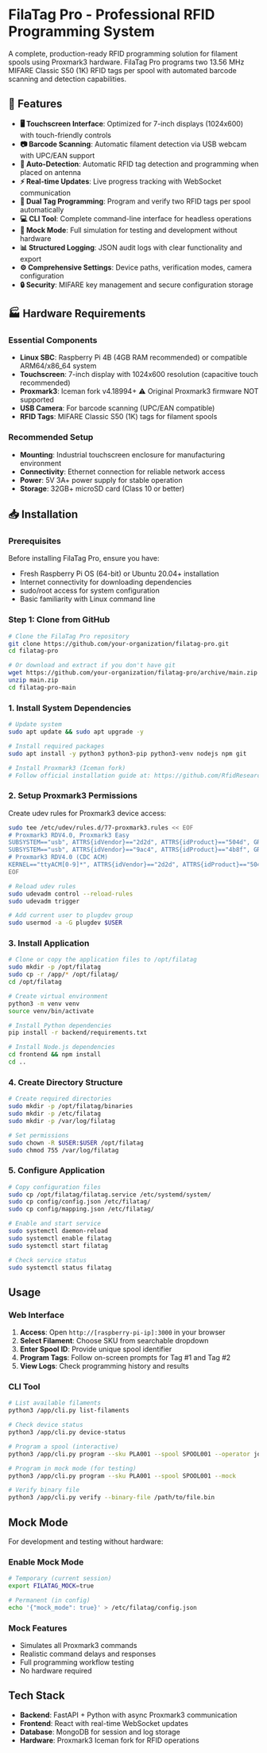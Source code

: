 # FilaTag Pro - Professional RFID Programming System

A complete, production-ready RFID programming solution for filament spools using Proxmark3 hardware. FilaTag Pro programs two 13.56 MHz MIFARE Classic S50 (1K) RFID tags per spool with automated barcode scanning and detection capabilities.

## 🚀 Features

- **🖥️ Touchscreen Interface**: Optimized for 7-inch displays (1024x600) with touch-friendly controls
- **📷 Barcode Scanning**: Automatic filament detection via USB webcam with UPC/EAN support
- **🤖 Auto-Detection**: Automatic RFID tag detection and programming when placed on antenna
- **⚡ Real-time Updates**: Live progress tracking with WebSocket communication
- **🎯 Dual Tag Programming**: Program and verify two RFID tags per spool automatically
- **💻 CLI Tool**: Complete command-line interface for headless operations
- **🧪 Mock Mode**: Full simulation for testing and development without hardware
- **📊 Structured Logging**: JSON audit logs with clear functionality and export
- **⚙️ Comprehensive Settings**: Device paths, verification modes, camera configuration
- **🔒 Security**: MIFARE key management and secure configuration storage

## 🏭 Hardware Requirements

### Essential Components
- **Linux SBC**: Raspberry Pi 4B (4GB RAM recommended) or compatible ARM64/x86_64 system
- **Touchscreen**: 7-inch display with 1024x600 resolution (capacitive touch recommended)
- **Proxmark3**: Iceman fork v4.18994+ ⚠️ Original Proxmark3 firmware NOT supported
- **USB Camera**: For barcode scanning (UPC/EAN compatible)
- **RFID Tags**: MIFARE Classic S50 (1K) tags for filament spools

### Recommended Setup
- **Mounting**: Industrial touchscreen enclosure for manufacturing environment
- **Connectivity**: Ethernet connection for reliable network access
- **Power**: 5V 3A+ power supply for stable operation
- **Storage**: 32GB+ microSD card (Class 10 or better)

## 📥 Installation

### Prerequisites

Before installing FilaTag Pro, ensure you have:
- Fresh Raspberry Pi OS (64-bit) or Ubuntu 20.04+ installation
- Internet connectivity for downloading dependencies
- sudo/root access for system configuration
- Basic familiarity with Linux command line

### Step 1: Clone from GitHub

```bash
# Clone the FilaTag Pro repository
git clone https://github.com/your-organization/filatag-pro.git
cd filatag-pro

# Or download and extract if you don't have git
wget https://github.com/your-organization/filatag-pro/archive/main.zip
unzip main.zip
cd filatag-pro-main
```

### 1. Install System Dependencies

```bash
# Update system
sudo apt update && sudo apt upgrade -y

# Install required packages
sudo apt install -y python3 python3-pip python3-venv nodejs npm git

# Install Proxmark3 (Iceman fork)
# Follow official installation guide at: https://github.com/RfidResearchGroup/proxmark3
```

### 2. Setup Proxmark3 Permissions

Create udev rules for Proxmark3 device access:

```bash
sudo tee /etc/udev/rules.d/77-proxmark3.rules << EOF
# Proxmark3 RDV4.0, Proxmark3 Easy
SUBSYSTEM=="usb", ATTRS{idVendor}=="2d2d", ATTRS{idProduct}=="504d", GROUP="plugdev", MODE="0664"
SUBSYSTEM=="usb", ATTRS{idVendor}=="9ac4", ATTRS{idProduct}=="4b8f", GROUP="plugdev", MODE="0664"
# Proxmark3 RDV4.0 (CDC ACM)
KERNEL=="ttyACM[0-9]*", ATTRS{idVendor}=="2d2d", ATTRS{idProduct}=="504d", GROUP="plugdev", MODE="0664"
EOF

# Reload udev rules
sudo udevadm control --reload-rules
sudo udevadm trigger

# Add current user to plugdev group
sudo usermod -a -G plugdev $USER
```

### 3. Install Application

```bash
# Clone or copy the application files to /opt/filatag
sudo mkdir -p /opt/filatag
sudo cp -r /app/* /opt/filatag/
cd /opt/filatag

# Create virtual environment
python3 -m venv venv
source venv/bin/activate

# Install Python dependencies  
pip install -r backend/requirements.txt

# Install Node.js dependencies
cd frontend && npm install
cd ..
```

### 4. Create Directory Structure

```bash
# Create required directories
sudo mkdir -p /opt/filatag/binaries
sudo mkdir -p /etc/filatag
sudo mkdir -p /var/log/filatag

# Set permissions
sudo chown -R $USER:$USER /opt/filatag
sudo chmod 755 /var/log/filatag
```

### 5. Configure Application

```bash
# Copy configuration files
sudo cp /opt/filatag/filatag.service /etc/systemd/system/
sudo cp config/config.json /etc/filatag/
sudo cp config/mapping.json /etc/filatag/

# Enable and start service
sudo systemctl daemon-reload
sudo systemctl enable filatag
sudo systemctl start filatag

# Check service status
sudo systemctl status filatag
```

## Usage

### Web Interface

1. **Access**: Open `http://[raspberry-pi-ip]:3000` in your browser
2. **Select Filament**: Choose SKU from searchable dropdown
3. **Enter Spool ID**: Provide unique spool identifier
4. **Program Tags**: Follow on-screen prompts for Tag #1 and Tag #2
5. **View Logs**: Check programming history and results

### CLI Tool

```bash
# List available filaments
python3 /app/cli.py list-filaments

# Check device status
python3 /app/cli.py device-status

# Program a spool (interactive)
python3 /app/cli.py program --sku PLA001 --spool SPOOL001 --operator john

# Program in mock mode (for testing)
python3 /app/cli.py program --sku PLA001 --spool SPOOL001 --mock

# Verify binary file
python3 /app/cli.py verify --binary-file /path/to/file.bin
```

## Mock Mode

For development and testing without hardware:

### Enable Mock Mode
```bash
# Temporary (current session)
export FILATAG_MOCK=true

# Permanent (in config)
echo '{"mock_mode": true}' > /etc/filatag/config.json
```

### Mock Features
- Simulates all Proxmark3 commands
- Realistic command delays and responses
- Full programming workflow testing
- No hardware required

## Tech Stack

- **Backend**: FastAPI + Python with async Proxmark3 communication
- **Frontend**: React with real-time WebSocket updates
- **Database**: MongoDB for session and log storage
- **Hardware**: Proxmark3 Iceman fork for RFID operations
